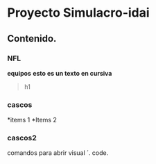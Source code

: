 # Proyecto Simulacro-idai
## Contenido.
### NFL
**equipos**
__esto es un texto en cursiva__
> h1 
### cascos
*items 1
*Items 2
### cascos2
 comandos para abrir visual
 ´. code.

